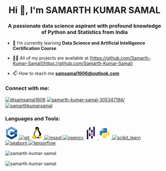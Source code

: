 <h1 align="center">Hi 👋, I'm SAMARTH KUMAR SAMAL</h1>
<h3 align="center">A passionate data science aspirant with profound knowledge of Python and Statistics from India</h3>

- 🌱 I’m currently learning **Data Science and Artificial Intelligence Certification Course**

- 👨‍💻 All of my projects are available at [https://github.com/Samarth-Kumar-Samal](https://github.com/Samarth-Kumar-Samal)

- 📫 How to reach me **samsamal1606@outlook.com**

<h3 align="left">Connect with me:</h3>
<p align="left">
<a href="https://twitter.com/@samsamal1606" target="blank"><img align="center" src="https://im.rediff.com/news/2023/jul/24twitter.jpg" alt="@samsamal1606" height="30" width="40" /></a>
<a href="https://linkedin.com/in/samarth-kumar-samal-305347194/" target="blank"><img align="center" src="https://static.vecteezy.com/system/resources/previews/018/930/587/original/linkedin-logo-linkedin-icon-transparent-free-png.png" alt="samarth-kumar-samal-305347194/" height="30" width="40" /></a>
<a href="https://kaggle.com/samarthkumarsamal" target="blank"><img align="center" src="https://cdn4.iconfinder.com/data/icons/logos-and-brands/512/189_Kaggle_logo_logos-512.png" alt="samarthkumarsamal" height="30" width="40" /></a>
</p>

<h3 align="left">Languages and Tools:</h3>
<p align="left"> <a href="https://www.w3schools.com/cpp/" target="_blank" rel="noreferrer"> <img src="https://raw.githubusercontent.com/devicons/devicon/master/icons/cplusplus/cplusplus-original.svg" alt="cplusplus" width="40" height="40"/> </a> <a href="https://git-scm.com/" target="_blank" rel="noreferrer"> <img src="https://www.vectorlogo.zone/logos/git-scm/git-scm-icon.svg" alt="git" width="40" height="40"/> </a> <a href="https://www.linux.org/" target="_blank" rel="noreferrer"> <img src="https://raw.githubusercontent.com/devicons/devicon/master/icons/linux/linux-original.svg" alt="linux" width="40" height="40"/> </a> <a href="https://www.microsoft.com/en-us/sql-server" target="_blank" rel="noreferrer"> <img src="https://www.svgrepo.com/show/303229/microsoft-sql-server-logo.svg" alt="mssql" width="40" height="40"/> </a> <a href="https://opencv.org/" target="_blank" rel="noreferrer"> <img src="https://www.vectorlogo.zone/logos/opencv/opencv-icon.svg" alt="opencv" width="40" height="40"/> </a> <a href="https://pandas.pydata.org/" target="_blank" rel="noreferrer"> <img src="https://raw.githubusercontent.com/devicons/devicon/2ae2a900d2f041da66e950e4d48052658d850630/icons/pandas/pandas-original.svg" alt="pandas" width="40" height="40"/> </a> <a href="https://www.python.org" target="_blank" rel="noreferrer"> <img src="https://raw.githubusercontent.com/devicons/devicon/master/icons/python/python-original.svg" alt="python" width="40" height="40"/> </a> <a href="https://scikit-learn.org/" target="_blank" rel="noreferrer"> <img src="https://upload.wikimedia.org/wikipedia/commons/0/05/Scikit_learn_logo_small.svg" alt="scikit_learn" width="40" height="40"/> </a> <a href="https://seaborn.pydata.org/" target="_blank" rel="noreferrer"> <img src="https://seaborn.pydata.org/_images/logo-mark-lightbg.svg" alt="seaborn" width="40" height="40"/> </a> <a href="https://www.tensorflow.org" target="_blank" rel="noreferrer"> <img src="https://www.vectorlogo.zone/logos/tensorflow/tensorflow-icon.svg" alt="tensorflow" width="40" height="40"/> </a> </p>

<p><img align="center" src="https://github-readme-stats.vercel.app/api/top-langs?username=samarth-kumar-samal&show_icons=true&locale=en&layout=compact" alt="samarth-kumar-samal" /></p>

<p><img align="center" src="https://github-readme-streak-stats.herokuapp.com/?user=samarth-kumar-samal&" alt="samarth-kumar-samal" /></p>
